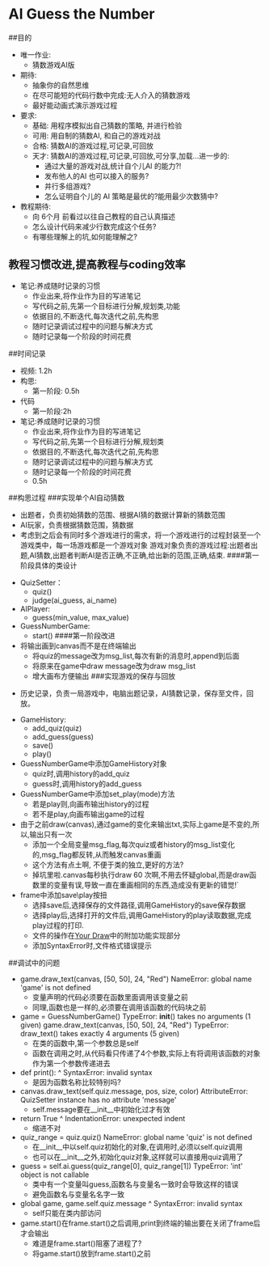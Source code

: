 # AI Guess the Number
##目的
- 唯一作业:
  + 猜数游戏AI版
- 期待:
  + 抽象你的自然思维
  + 在尽可能短的代码行数中完成:无人介入的猜数游戏
  + 最好能动画式演示游戏过程
- 要求:
  + 基础: 用程序模拟出自己猜数的策略, 并进行检验
  + 可用: 用自制的猜数AI, 和自己的游戏对战
  + 合格: 猜数AI的游戏过程,可记录,可回放
  + 天才: 猜数AI的游戏过程,可记录,可回放,可分享,加载...进一步的:
    * 通过大量的游戏对战,统计自个儿AI 的能力?! 
    * 发布他人的AI 也可以接入的服务?
    * 并行多组游戏?
    * 怎么证明自个儿的 AI 策略是最优的?能用最少次数猜中?
- 教程期待:
  + 向 6个月 前看过以往自己教程的自己认真描述
  + 怎么设计代码来减少行数完成这个任务?
  + 有哪些理解上的坑,如何能理解之?

## 教程习惯改进,提高教程与coding效率
+ 笔记:养成随时记录的习惯
  - 作业出来,将作业作为目的写进笔记
  - 写代码之前,先第一个目标进行分解,规划类,功能
  - 依据目的,不断迭代,每次迭代之前,先构思
  - 随时记录调试过程中的问题与解决方式
  - 随时记录每一个阶段的时间花费

##时间记录
+ 视频: 1.2h
+ 构思:
  - 第一阶段: 0.5h
+ 代码
  - 第一阶段:2h
+ 笔记:养成随时记录的习惯
  - 作业出来,将作业作为目的写进笔记
  - 写代码之前,先第一个目标进行分解,规划类
  - 依据目的,不断迭代,每次迭代之前,先构思
  - 随时记录调试过程中的问题与解决方式
  - 随时记录每一个阶段的时间花费
  - 0.5h

##构思过程
###实现单个AI自动猜数
* 出题者，负责初始猜数的范围、根据AI猜的数据计算新的猜数范围
* AI玩家，负责根据猜数范围，猜数据
* 考虑到之后会有同时多个游戏进行的需求，将一个游戏进行的过程封装至一个游戏类中，每一场游戏都是一个游戏对象
  游戏对象负责的游戏过程:出题者出题,AI猜数,出题者判断AI是否正确,不正确,给出新的范围,正确,结束.
####第一阶段具体的类设计
+ QuizSetter：
  - quiz()
  - judge(ai_guess, ai_name)
+ AIPlayer:
  - guess(min_value, max_value)
+ GuessNumberGame:
  - start()
####第一阶段改进
+ 将输出画到canvas而不是在终端输出
  - 将quiz的message改为msg_list,每次有新的消息时,append到后面
  - 将原来在game中draw message改为draw msg_list
  - 增大画布方便输出
###实现游戏的保存与回放
* 历史记录，负责一局游戏中，电脑出题记录，AI猜数记录，保存至文件，回放。
+ GameHistory:
  - add_quiz(quiz)
  - add_guess(guess)
  - save()
  - play()
+ GuessNumberGame中添加GameHistory对象
  - quiz时,调用history的add_quiz
  - guess时,调用history的add_guess
+ GuessNumberGame中添加set_play(mode)方法
  - 若是play则,向画布输出history的过程
  - 若不是play,向画布输出game的过程
+ 由于之前draw(canvas),通过game的变化来输出txt,实际上game是不变的,所以,输出只有一次
  - 添加一个全局变量msg_flag,每次quiz或者history的msg_list变化的,msg_flag都反转,从而触发canvas重画
  - 这个方法有点土啊, 不便于类的独立,更好的方法?
  - 掉坑里啦.canvas每秒执行draw 60 次啊,不用去怀疑global,而是draw函数里的变量有误,导致一直在重画相同的东西,造成没有更新的错觉!`
+ frame中添加save\play按扭
  - 选择save后,选择保存的文件路径,调用GameHistory的save保存数据
  - 选择play后,选择打开的文件后,调用GameHistory的play读取数据,完成play过程的打印.
  - 文件的操作在[Your Draw](your_draw.md)中的附加功能实现部分
  - 添加SyntaxError时,文件格式错误提示

##调试中的问题
+ game.draw_text(canvas, [50, 50], 24, "Red")
  NameError: global name 'game' is not defined
  - 变量声明的代码必须要在函数里面调用该变量之前
  - 同理,函数也是一样的,必须要在调用该函数的代码块之前
+ game = GuessNumberGame()
  TypeError: __init__() takes no arguments (1 given)
  game.draw_text(canvas, [50, 50], 24, "Red")
  TypeError: draw_text() takes exactly 4 arguments (5 given)
  - 在类的函数中,第一个参数总是self
  - 函数在调用之时,从代码看只传递了4个参数,实际上有将调用该函数的对象作为第一个参数传递进去
+ def print():
           ^
  SyntaxError: invalid syntax
  - 是因为函数名称比较特别吗?
+ canvas.draw_text(self.quiz.message, pos, size, color)
  AttributeError: QuizSetter instance has no attribute 'message'
  - self.message要在__init__中初始化过才有效
+ return True
   ^
  IndentationError: unexpected indent
  - 缩进不对
+ quiz_range = quiz.quiz()
  NameError: global name 'quiz' is not defined
  - 在__init__中以self.quiz初始化的对象,在调用时,必须以self.quiz调用
  - 也可以在__init__之外,初始化quiz对象,这样就可以直接用quiz调用了
+ guess = self.ai.guess(quiz_range[0], quiz_range[1])
  TypeError: 'int' object is not callable
  - 类中有一个变量叫guess,函数名与变量名一致时会导致这样的错误
  - 避免函数名与变量名名字一致
+ global game, game.self.quiz.message
                      ^
  SyntaxError: invalid syntax
  - self只能在类内部访问
+ game.start()在frame.start()之后调用,print到终端的输出要在关闭了frame后才会输出
  - 难道是frame.start()阻塞了进程了?
  - 将game.start()放到frame.start()之前
